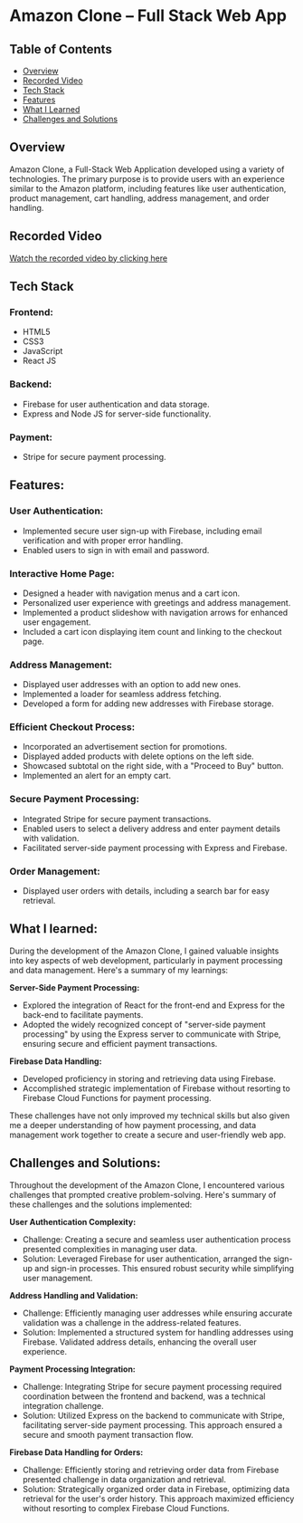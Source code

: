 # Amazon Clone – Full Stack Web App #  
  
## Table of Contents ##
- [Overview](#overview)  
- [Recorded Video](#recorded-video)  
- [Tech Stack](#tech-stack)  
- [Features](#features)  
- [What I Learned](#what-i-learned)  
- [Challenges and Solutions](#challenges-and-solutions)   
  
## Overview ##  
Amazon Clone, a Full-Stack Web Application developed using a variety of technologies. The primary purpose is to provide users with an experience similar to the Amazon platform, including features like user authentication, product management, cart handling, address management, and order handling.  
  
  
## Recorded Video ##  
[Watch the recorded video by clicking here](https://drive.google.com/file/d/1ayao7cyXCGsmqvGClh2vSVuUepUekEwz/view?usp=drive_link)  

   
## Tech Stack ##  
  
### Frontend:  ###  
- HTML5  
- CSS3  
- JavaScript  
- React JS  
  
### Backend: ###   
- Firebase for user authentication and data storage.    
- Express and Node JS for server-side functionality.  
  
### Payment:  ###  
- Stripe for secure payment processing.  
  
  
## Features:  ##  
  
### User Authentication: ###  
- Implemented secure user sign-up with Firebase, including email verification and with proper error handling.  
- Enabled users to sign in with email and password.  
  
### Interactive Home Page: ###  
- Designed a header with navigation menus and a cart icon.  
- Personalized user experience with greetings and address management.  
- Implemented a product slideshow with navigation arrows for enhanced user engagement.  
- Included a cart icon displaying item count and linking to the checkout page.  
  
### Address Management: ###  
- Displayed user addresses with an option to add new ones.  
- Implemented a loader for seamless address fetching.  
- Developed a form for adding new addresses with Firebase storage.  
  
### Efficient Checkout Process: ###  
- Incorporated an advertisement section for promotions.  
- Displayed added products with delete options on the left side.  
- Showcased subtotal on the right side, with a "Proceed to Buy" button.  
- Implemented an alert for an empty cart.  
  
### Secure Payment Processing: ###  
- Integrated Stripe for secure payment transactions.  
- Enabled users to select a delivery address and enter payment details with validation.  
- Facilitated server-side payment processing with Express and Firebase.  
  
### Order Management: ###  
- Displayed user orders with details, including a search bar for easy retrieval.  
  
  
## What I learned:  ##  
During the development of the Amazon Clone, I gained valuable insights into key aspects of web development, particularly in payment processing and data management. Here's a summary of my learnings:   
  
**Server-Side Payment Processing:**  
- Explored the integration of React for the front-end and Express for the back-end to facilitate payments.  
- Adopted the widely recognized concept of "server-side payment processing" by using the Express server to communicate with Stripe, ensuring secure and efficient payment transactions.   
  
**Firebase Data Handling:**  
- Developed proficiency in storing and retrieving data using Firebase.  
- Accomplished strategic implementation of Firebase without resorting to Firebase Cloud Functions for payment processing.   
  
These challenges have not only improved my technical skills but also given me a deeper understanding of how payment processing, and data management work together to create a secure and user-friendly web app.   
  
  
## Challenges and Solutions: ##  
Throughout the development of the Amazon Clone, I encountered various challenges that prompted creative problem-solving. Here's summary of these challenges and the solutions implemented:  
  
**User Authentication Complexity:**    
- Challenge: Creating a secure and seamless user authentication process presented complexities in managing user data.  
- Solution: Leveraged Firebase for user authentication, arranged the sign-up and sign-in processes. This ensured robust security while simplifying user management.  
  
**Address Handling and Validation:**  
- Challenge: Efficiently managing user addresses while ensuring accurate validation was a challenge in the address-related features.  
- Solution: Implemented a structured system for handling addresses using Firebase. Validated address details, enhancing the overall user experience.  
  
**Payment Processing Integration:**    
- Challenge: Integrating Stripe for secure payment processing required coordination between the frontend and backend, was a technical integration challenge.  
- Solution: Utilized Express on the backend to communicate with Stripe, facilitating server-side payment processing. This approach ensured a secure and smooth payment transaction flow.   
  
**Firebase Data Handling for Orders:**    
  
- Challenge: Efficiently storing and retrieving order data from Firebase presented challenge in data organization and retrieval.    
- Solution: Strategically organized order data in Firebase, optimizing data retrieval for the user's order history. This approach maximized efficiency without resorting to complex Firebase Cloud Functions.  
  